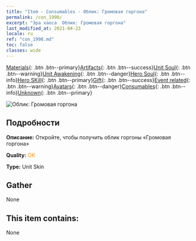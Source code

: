 ```yaml
---
title: "Item - Consumables - Облик: Громовая горгона"
permalink: /con_1998/
excerpt: "Эра хаоса  Облик: Громовая горгона"
last_modified_at: 2021-04-23
locale: ru
ref: "con_1998.md"
toc: false
classes: wide
---
```

 [Materials](/ItemsRU/){: .btn .btn--primary}[Artifacts](/ItemsRU/Artifacts/){: .btn .btn--success}[Unit Soul](/ItemsRU/UnitSoul/){: .btn .btn--warning}[Unit Awakening](/ItemsRU/UnitAwakening/){: .btn .btn--danger}[Hero Soul](/ItemsRU/HeroSoul/){: .btn .btn--info}[Hero SKill](/ItemsRU/HeroSkill/){: .btn .btn--primary}[Gift](/ItemsRU/Gift/){: .btn .btn--success}[Event related](/ItemsRU/Events/){: .btn .btn--warning}[Avatars](/ItemsRU/Avatars/){: .btn .btn--danger}[Consumables](/ItemsRU/Consumables/){: .btn .btn--info}[Unknown](/ItemsRU/Unknown/){: .btn .btn--primary}

 ![Облик: Громовая горгона](/images/u/ti_manniupifu.jpg)

## Подробности
 **Описание:** Откройте, чтобы получить облик горгоны «Громовая горгона»

 **Quality:** <span style="color: #FF8C00">OK</span>

 **Type:** Unit Skin

## Gather

  None

## This item contains:

  None

